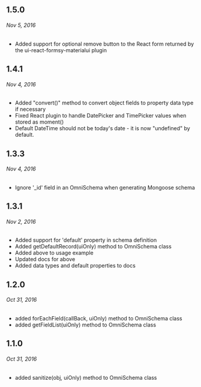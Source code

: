 ## 1.5.0
###### _Nov 5, 2016_

- Added support for optional remove button to the React form returned by the ui-react-formsy-materialui plugin

## 1.4.1
###### _Nov 4, 2016_

- Added "convert()" method to convert object fields to property data type if necessary
- Fixed React plugin to handle DatePicker and TimePicker values when stored as moment()
- Default DateTime should not be today's date - it is now "undefined" by default.

## 1.3.3
###### _Nov 4, 2016_

- Ignore '_id' field in an OmniSchema when generating Mongoose schema


## 1.3.1
###### _Nov 2, 2016_

- Added support for 'default' property in schema definition
- Added getDefaultRecord(uiOnly) method to OmniSchema class
- Added above to usage example
- Updated docs for above
- Added data types and default properties to docs

## 1.2.0
###### _Oct 31, 2016_
- added forEachField(callBack, uiOnly) method to OmniSchema class
- added getFieldList(uiOnly) method to OmniSchema class


## 1.1.0
###### _Oct 31, 2016_
- added sanitize(obj, uiOnly) method to OmniSchema class
